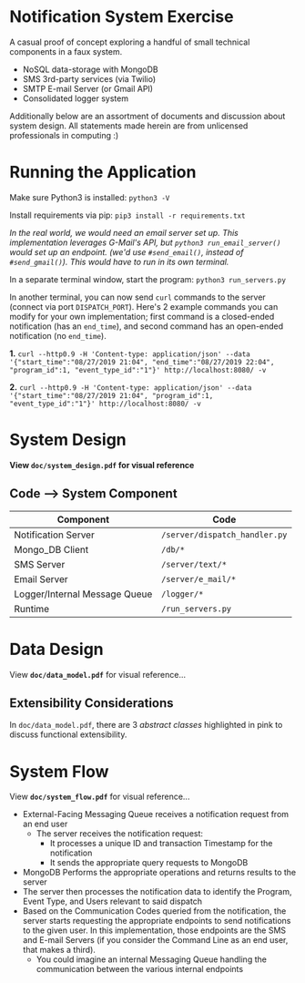 # Notification System Exercise
A casual proof of concept exploring a handful of small technical components in a faux system.
 - NoSQL data-storage with MongoDB
 - SMS 3rd-party services (via Twilio)
 - SMTP E-mail Server (or Gmail API)
 - Consolidated logger system

Additionally below are an assortment of documents and discussion about system design. All statements made herein are from unlicensed professionals in computing :)

# Running the Application
Make sure Python3 is installed:
`python3 -V`

Install requirements via pip:
`pip3 install -r requirements.txt`

_In the real world, we would need an email server set up. This implementation leverages G-Mail's API, but `python3 run_email_server()` would set up an endpoint. (we'd use `#send_email()`, instead of `#send_gmail()`). This would have to run in its own terminal._

In a separate terminal window, start the program:
`python3 run_servers.py`

In another terminal, you can now send `curl` commands to the server (connect via port `DISPATCH_PORT`). Here's 2 example commands you can modify for your own implementation; first command is a closed-ended notification (has an `end_time`), and second command has an open-ended notification (no `end_time`).

**1.**
`curl --http0.9 -H 'Content-type: application/json' --data '{"start_time":"08/27/2019 21:04", "end_time":"08/27/2019 22:04", "program_id":1, "event_type_id":"1"}' http://localhost:8080/ -v`

**2.**
`curl --http0.9 -H 'Content-type: application/json' --data '{"start_time":"08/27/2019 21:04", "program_id":1, "event_type_id":"1"}' http://localhost:8080/ -v` 

# System Design
**View `doc/system_design.pdf` for visual reference**

## Code --> System Component

| Component                     | Code |
|-------------------------------|------|
| Notification Server           | `/server/dispatch_handler.py`|
| Mongo_DB Client               | `/db/*`|
| SMS Server                    |`/server/text/*` |
| Email Server                  |`/server/e_mail/*` |
| Logger/Internal Message Queue | `/logger/*` |
| Runtime                       | `/run_servers.py` |

# Data Design
View **`doc/data_model.pdf`** for visual reference...

## Extensibility Considerations
In `doc/data_model.pdf`, there are 3 _abstract classes_ highlighted in pink to discuss functional extensibility.
 
# System Flow
View **`doc/system_flow.pdf`** for visual reference...

 - External-Facing Messaging Queue receives a notification request from an
   end user
   - The server receives the notification request:
	   - It processes a unique ID and transaction Timestamp for the notification
	   - It sends the appropriate query requests to MongoDB
- MongoDB Performs the appropriate operations and returns results to the server
- The server then processes the notification data to identify the Program, Event Type, and Users relevant to said dispatch
- Based on the Communication Codes queried from the notification, the server starts requesting the appropriate endpoints to send notifications to the given user. In this implementation, those endpoints are the SMS and E-mail Servers (if you consider the Command Line as an end user, that makes a third).
	- You could imagine an internal Messaging Queue handling the communication between the various internal endpoints
